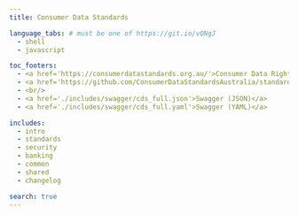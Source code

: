 ```yaml
---
title: Consumer Data Standards

language_tabs: # must be one of https://git.io/vQNgJ
  - shell
  - javascript

toc_footers:
  - <a href='https://consumerdatastandards.org.au/'>Consumer Data Right Home</a>
  - <a href='https://github.com/ConsumerDataStandardsAustralia/standards'>CDR Standards on GitHub</a>
  - <br/>
  - <a href='./includes/swagger/cds_full.json'>Swagger (JSON)</a>
  - <a href='./includes/swagger/cds_full.yaml'>Swagger (YAML)</a>

includes:
  - intro
  - standards
  - security
  - banking
  - common
  - shared
  - changelog

search: true
---
```



<!---
TODO
Swagger
- Fix up baseline
- Tool chain
- Incorporate George feedback
- Incorporate changes from feedback
Payloads
- Add versions
- Add PAF Address schema
--->
